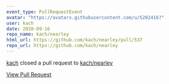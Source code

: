 ```yaml
---
event_type: PullRequestEvent
avatar: "https://avatars.githubusercontent.com/u/5202416?"
user: kach
date: 2020-09-16
repo_name: kach/nearley
html_url: https://github.com/kach/nearley/pull/537
repo_url: https://github.com/kach/nearley
---
```


<a href='https://github.com/kach' target='_blank'>kach</a> closed a pull request to <a href='https://github.com/kach/nearley' target='_blank'>kach/nearley</a>

<a href='https://github.com/kach/nearley/pull/537' target='_blank'>View Pull Request</a>